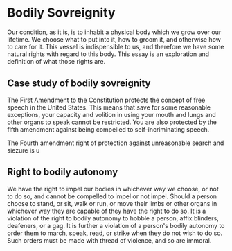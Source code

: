 # Bodily Sovreignity

Our condition, as it is, is to inhabit a physical body which we grow over our lifetime. We choose what to put into it, how to groom it, and otherwise how to care for it. This vessel is indispensible to us, and therefore we have some natural rights with regard to this body. This essay is an exploration and definition of what those rights are.

## Case study of bodily sovreignity

The First Amendment to the Constitution protects the concept of free speech in the United States. This means that save for some reasonable exceptions, your capacity and volition in using your mouth and lungs and other organs to speak cannot be restricted. You are also protected by the fifth amendment against being compelled to self-incriminating speech.

The Fourth amendment right of protection against unreasonable search and siezure is u

## Right to bodily autonomy

We have the right to impel our bodies in whichever way we choose, or not to do so, and cannot be compelled to impel or not impel. Should a person choose to stand, or sit, walk or run, or move their limbs or other organs in whichever way they are capable of they have the right to do so. It is a violation of the right to bodily autonomy to hobble a person, affix blinders, deafeners, or a gag.
It is further a violation of a person's bodily autonomy to order them to march, speak, read, or strike when they do not wish to do so. Such orders must be made with thread of violence, and so are immoral.
